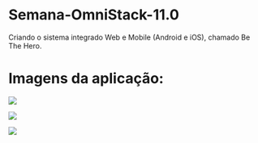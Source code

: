 # Semana-OmniStack-11.0
Criando o sistema integrado Web e Mobile (Android e iOS), chamado Be The Hero.

# Imagens da aplicação:

<p><img src="https://dsm01pap002files.storage.live.com/y4mm-C2PSRvWJZSPMPYXUWQeh9Kn4ni75jRyP8Awajzr2-Zbvjv3sxRcYDsLFwbLMX7L7GzHW3r1IodxViz15dMW6ra6vwf1TaEbTexcNR06BM4s9Ho3acdWT4XjB3cukgHUXoI-mb093MWzO1JCHy0a22xeJuxndZE2R7ML6AAVNUj2cYr8AUNiqgr7_I3lY6F?width=1220&height=677&cropmode=none"/></p>
  
<p><img src="https://dsm01pap002files.storage.live.com/y4mboglkjOcuYnDgIm58AQobMt6UqL7EYs4GklFcuAYICmq7LPxm8RR7RXlbrke5P_Ad0KtmFS6kqTSBUhnfs6wMqPQrGAoo_TofJ7rh-Tqt94HevtPsc3Ig7_F7ylmMCIGHW_mhxzfdTTwi7q2zXr9LUzrAPO_a62FBvfU-QdOjJoAi9OrAsxOJmQnGw_Boxjw?width=1222&height=677&cropmode=none"/></p>
 
<p><img src="https://dsm01pap002files.storage.live.com/y4mcf7qeGUYg8a5iaZlJl0BSXr1oQ0lHlxu706tuynp7RcFZ3B7W08JQQ7qVqDcCsG7OFB4bsBCYKEkPgPbg4WHFjlqzkZkXFa_tG0FQ8eVvkf0uwnn7evu_OmC423V040UjgrVVcYXvRUVS6-wGkcDhyIkQ76i-CVkATCjaIX3QnoXfMA-3MNw8hZhPj7oMJSe?width=1222&height=678&cropmode=none"/></p>
